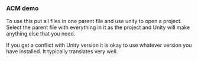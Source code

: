 ### ACM demo

To use this put all files in one parent file and use unity to open a project. Select the parent file with everything in it as the project and Unity will make anything else that you need.

If you get a conflict with Unity version it is okay to use whatever version you have installed. It typically translates very well.
